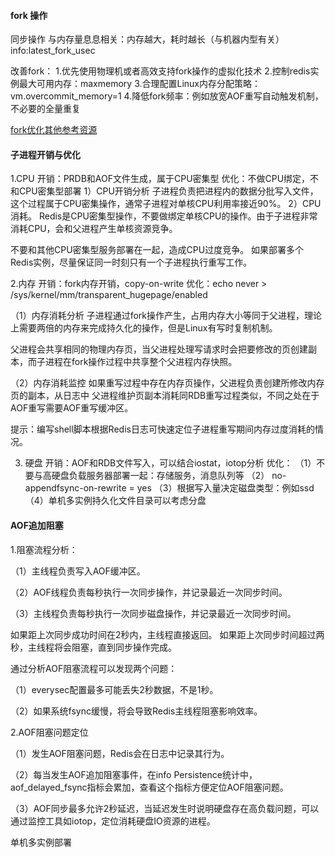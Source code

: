####  fork 操作
同步操作
与内存量息息相关：内存越大，耗时越长（与机器内型有关）
info:latest_fork_usec

改善fork：
1.优先使用物理机或者高效支持fork操作的虚拟化技术
2.控制redis实例最大可用内存：maxmemory
3.合理配置Linux内存分配策略：vm.overcommit_memory=1
4.降低fork频率：例如放宽AOF重写自动触发机制，不必要的全量重复


[fork优化其他参考资源](https://www.cnblogs.com/yangmingxianshen/p/8407972.html)

#### 子进程开销与优化
1.CPU
开销：PRDB和AOF文件生成，属于CPU密集型
优化：不做CPU绑定，不和CPU密集型部署
1）CPU开销分析
子进程负责把进程内的数据分批写入文件，这个过程属于CPU密集操作，通常子进程对单核CPU利用率接近90%。
2）CPU消耗。
Redis是CPU密集型操作，不要做绑定单核CPU的操作。由于子进程非常消耗CPU，会和父进程产生单核资源竞争。

不要和其他CPU密集型服务部署在一起，造成CPU过度竞争。
如果部署多个Redis实例，尽量保证同一时刻只有一个子进程执行重写工作。


2.内存
开销：fork内存开销，copy-on-write
优化：echo never > /sys/kernel/mm/transparent_hugepage/enabled

（1）内存消耗分析
子进程通过fork操作产生，占用内存大小等同于父进程，理论上需要两倍的内存来完成持久化的操作，但是Linux有写时复制机制。

父进程会共享相同的物理内存页，当父进程处理写请求时会把要修改的页创建副本，而子进程在fork操作过程中共享整个父进程内存快照。

（2）内存消耗监控
如果重写过程中存在内存页操作，父进程负责创建所修改内存页的副本，从日志中
父进程维护页副本消耗同RDB重写过程类似，不同之处在于AOF重写需要AOF重写缓冲区。

提示：编写shell脚本根据Redis日志可快速定位子进程重写期间内存过度消耗的情况。


3. 硬盘
开销：AOF和RDB文件写入，可以结合iostat，iotop分析
优化：
（1）不要与高硬盘负载服务器部署一起：存储服务，消息队列等
（2） no-appendfsync-on-rewrite = yes
（3）根据写入量决定磁盘类型：例如ssd
（4）单机多实例持久化文件目录可以考虑分盘


#### AOF追加阻塞
1.阻塞流程分析：

（1）主线程负责写入AOF缓冲区。

（2）AOF线程负责每秒执行一次同步操作，并记录最近一次同步时间。

（3）主线程负责每秒执行一次同步磁盘操作，并记录最近一次同步时间。

如果距上次同步成功时间在2秒内，主线程直接返回。
如果距上次同步时间超过两秒，主线程将会阻塞，直到同步操作完成。


通过分析AOF阻塞流程可以发现两个问题：

（1）everysec配置最多可能丢失2秒数据，不是1秒。

（2）如果系统fsync缓慢，将会导致Redis主线程阻塞影响效率。



2.AOF阻塞问题定位

（1）发生AOF阻塞问题，Redis会在日志中记录其行为。

（2）每当发生AOF追加阻塞事件，在info Persistence统计中，aof_delayed_fsync指标会累加，查看这个指标方便定位AOF阻塞问题。

（3）AOF同步最多允许2秒延迟，当延迟发生时说明硬盘存在高负载问题，可以通过监控工具如iotop，定位消耗硬盘IO资源的进程。





单机多实例部署
